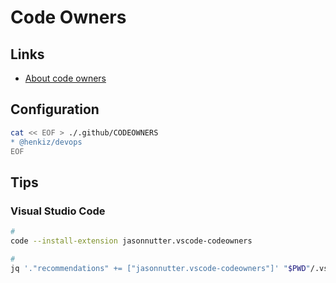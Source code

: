 # Code Owners

## Links

- [About code owners](https://docs.github.com/en/repositories/managing-your-repositorys-settings-and-features/customizing-your-repository/about-code-owners)

## Configuration

```sh
cat << EOF > ./.github/CODEOWNERS
* @henkiz/devops
EOF
```

<!--
/.github @henkiz/devops
/.vscode @henkiz/devops
/chats/ @henkiz/devops
/docs @henkiz/devops
-->

<!--
business -> bizops
finance -> finops
design -> desops
develop -> devops
data -> dataops
security -> secops
marketing strategy -> msops
-->

## Tips

### Visual Studio Code

```sh
#
code --install-extension jasonnutter.vscode-codeowners

#
jq '."recommendations" += ["jasonnutter.vscode-codeowners"]' "$PWD"/.vscode/extensions.json | sponge "$PWD"/.vscode/extensions.json
```
